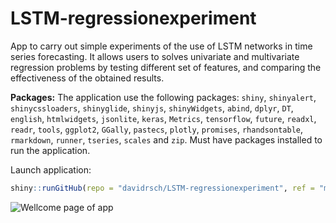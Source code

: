 # LSTM-regressionexperiment
App to carry out simple experiments of the use of LSTM networks in time series forecasting. It allows users to solves univariate and multivariate regression problems by testing different set of features, and comparing the effectiveness of the obtained results.

**Packages:** The application use the following packages: `shiny`, `shinyalert`, `shinycssloaders`, `shinyglide`, `shinyjs`, `shinyWidgets`, `abind`, `dplyr`, `DT`, `english`, `htmlwidgets`, `jsonlite`, `keras`, `Metrics`, `tensorflow`, `future`, `readxl`, `readr`, `tools`, `ggplot2`, `GGally`, `pastecs`, `plotly`, `promises`, `rhandsontable`, `rmarkdown`, `runner`, `tseries`, `scales` and `zip`. Must have packages installed to run the application.

Launch application:
```r
shiny::runGitHub(repo = "davidrsch/LSTM-regressionexperiment", ref = "main")
```
![Wellcome page of app](https://drive.google.com/uc?export=view&id=1QZH10ptCKD1gm6AmW_UYZaAYBADoz47i)
